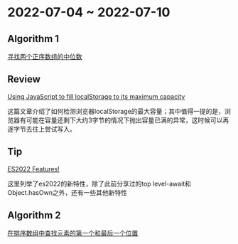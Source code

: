 # 2022-07-04 ~ 2022-07-10

## Algorithm 1

[寻找两个正序数组的中位数](https://github.com/JunwuHuang/leetcode-daily/blob/master/median-of-two-sorted-arrays/%E5%AF%BB%E6%89%BE%E4%B8%A4%E4%B8%AA%E6%AD%A3%E5%BA%8F%E6%95%B0%E7%BB%84%E7%9A%84%E4%B8%AD%E4%BD%8D%E6%95%B0.md)

## Review

[Using JavaScript to fill localStorage to its maximum capacity](https://mmazzarolo.com/blog/2022-06-26-filling-local-storage-programmatically/)

这篇文章介绍了如何检测浏览器localStorage的最大容量；其中值得一提的是，浏览器有可能在容量还剩下大约3字节的情况下抛出容量已满的异常，这时候可以再逐字节去往上尝试写入。

## Tip

[ES2022 Features!](https://h3manth.com/ES2022/)

这里列举了es2022的新特性，除了此前分享过的top level-await和Object.hasOwn之外，还有一些其他新特性

## Algorithm 2

[在排序数组中查找元素的第一个和最后一个位置](https://github.com/JunwuHuang/leetcode-daily/blob/master/find-first-and-last-position-of-element-in-sorted-array/%E5%9C%A8%E6%8E%92%E5%BA%8F%E6%95%B0%E7%BB%84%E4%B8%AD%E6%9F%A5%E6%89%BE%E5%85%83%E7%B4%A0%E7%9A%84%E7%AC%AC%E4%B8%80%E4%B8%AA%E5%92%8C%E6%9C%80%E5%90%8E%E4%B8%80%E4%B8%AA%E4%BD%8D%E7%BD%AE.md)
